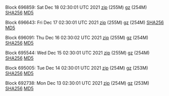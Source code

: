 Block 696859: Sat Dec 18 02:30:01 UTC 2021 [zip](https://files.01coin.io/mainnet/2021-12-18/bootstrap.dat.zip) (255M) [gz](https://files.01coin.io/mainnet/2021-12-18/bootstrap.dat.tar.gz) (254M) [SHA256](https://files.01coin.io/mainnet/2021-12-18/sha256.txt) [MD5](https://files.01coin.io/mainnet/2021-12-18/md5.txt)

Block 696643: Fri Dec 17 02:30:01 UTC 2021 [zip](https://files.01coin.io/mainnet/2021-12-17/bootstrap.dat.zip) (255M) [gz](https://files.01coin.io/mainnet/2021-12-17/bootstrap.dat.tar.gz) (254M) [SHA256](https://files.01coin.io/mainnet/2021-12-17/sha256.txt) [MD5](https://files.01coin.io/mainnet/2021-12-17/md5.txt)

Block 696091: Thu Dec 16 02:30:02 UTC 2021 [zip](https://files.01coin.io/mainnet/2021-12-16/bootstrap.dat.zip) (255M) [gz](https://files.01coin.io/mainnet/2021-12-16/bootstrap.dat.tar.gz) (254M) [SHA256](https://files.01coin.io/mainnet/2021-12-16/sha256.txt) [MD5](https://files.01coin.io/mainnet/2021-12-16/md5.txt)

Block 695544: Wed Dec 15 02:30:01 UTC 2021 [zip](https://files.01coin.io/mainnet/2021-12-15/bootstrap.dat.zip) (255M) [gz](https://files.01coin.io/mainnet/2021-12-15/bootstrap.dat.tar.gz) (254M) [SHA256](https://files.01coin.io/mainnet/2021-12-15/sha256.txt) [MD5](https://files.01coin.io/mainnet/2021-12-15/md5.txt)

Block 695005: Tue Dec 14 02:30:01 UTC 2021 [zip](https://files.01coin.io/mainnet/2021-12-14/bootstrap.dat.zip) (254M) [gz](https://files.01coin.io/mainnet/2021-12-14/bootstrap.dat.tar.gz) (253M) [SHA256](https://files.01coin.io/mainnet/2021-12-14/sha256.txt) [MD5](https://files.01coin.io/mainnet/2021-12-14/md5.txt)

Block 692738: Mon Dec 13 02:30:01 UTC 2021 [zip](https://files.01coin.io/mainnet/2021-12-13/bootstrap.dat.zip) (254M) [gz](https://files.01coin.io/mainnet/2021-12-13/bootstrap.dat.tar.gz) (253M) [SHA256](https://files.01coin.io/mainnet/2021-12-13/sha256.txt) [MD5](https://files.01coin.io/mainnet/2021-12-13/md5.txt)
